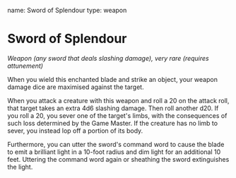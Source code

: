 name: Sword of Splendour
type: weapon

# Sword of Splendour
_Weapon (any sword that deals slashing damage), very rare (requires attunement)_

When you wield this enchanted blade and strike an object, your weapon damage dice are maximised against the target.

When you attack a creature with this weapon and roll a 20 on the attack roll, that target takes an extra 4d6 slashing damage. Then roll another d20. If you roll a 20, you sever one of the target's limbs, with the consequences of such loss determined by the Game Master. If the creature has no limb to sever, you instead lop off a portion of its body.

Furthermore, you can utter the sword's command word to cause the blade to emit a brilliant light in a 10-foot radius and dim light for an additional 10 feet. Uttering the command word again or sheathing the sword extinguishes the light. 
